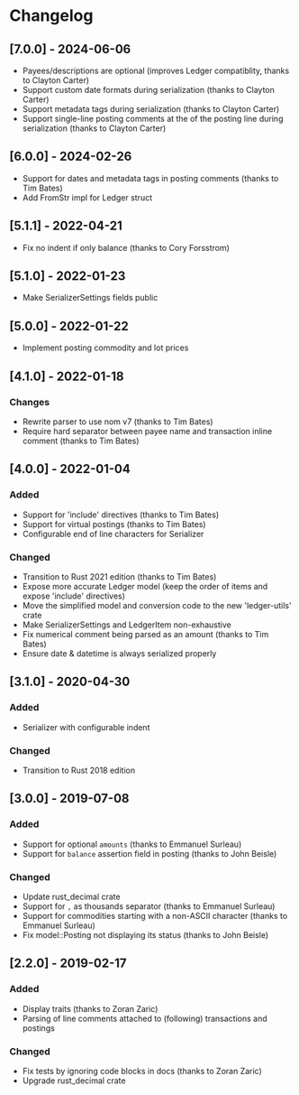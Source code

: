 # Changelog

## [7.0.0] - 2024-06-06

- Payees/descriptions are optional (improves Ledger compatiblity, thanks to Clayton Carter)
- Support custom date formats during serialization (thanks to Clayton Carter)
- Support metadata tags during serialization (thanks to Clayton Carter)
- Support single-line posting comments at the of the posting line during serialization (thanks to Clayton Carter)

## [6.0.0] - 2024-02-26

- Support for dates and metadata tags in posting comments (thanks to Tim Bates)
- Add FromStr impl for Ledger struct

## [5.1.1] - 2022-04-21

- Fix no indent if only balance (thanks to Cory Forsstrom)

## [5.1.0] - 2022-01-23

- Make SerializerSettings fields public

## [5.0.0] - 2022-01-22

- Implement posting commodity and lot prices

## [4.1.0] - 2022-01-18

### Changes

- Rewrite parser to use nom v7 (thanks to Tim Bates)
- Require hard separator between payee name and transaction inline comment (thanks to Tim Bates)

## [4.0.0] - 2022-01-04

### Added

- Support for 'include' directives (thanks to Tim Bates)
- Support for virtual postings (thanks to Tim Bates)
- Configurable end of line characters for Serializer

### Changed

- Transition to Rust 2021 edition (thanks to Tim Bates)
- Expose more accurate Ledger model (keep the order of items and expose 'include' directives)
- Move the simplified model and conversion code to the new 'ledger-utils' crate
- Make SerializerSettings and LedgerItem non-exhaustive
- Fix numerical comment being parsed as an amount (thanks to Tim Bates)
- Ensure date & datetime is always serialized properly

## [3.1.0] - 2020-04-30

### Added

- Serializer with configurable indent

### Changed

- Transition to Rust 2018 edition

## [3.0.0] - 2019-07-08

### Added

- Support for optional `amounts` (thanks to Emmanuel Surleau)
- Support for `balance` assertion field in posting (thanks to John Beisle)

### Changed

- Update rust_decimal crate
- Support for `,` as thousands separator (thanks to Emmanuel Surleau)
- Support for commodities starting with a non-ASCII character (thanks to Emmanuel Surleau)
- Fix model::Posting not displaying its status (thanks to John Beisle)

## [2.2.0] - 2019-02-17

### Added

- Display traits (thanks to Zoran Zaric)
- Parsing of line comments attached to (following) transactions and postings

### Changed

- Fix tests by ignoring code blocks in docs (thanks to Zoran Zaric)
- Upgrade rust_decimal crate
